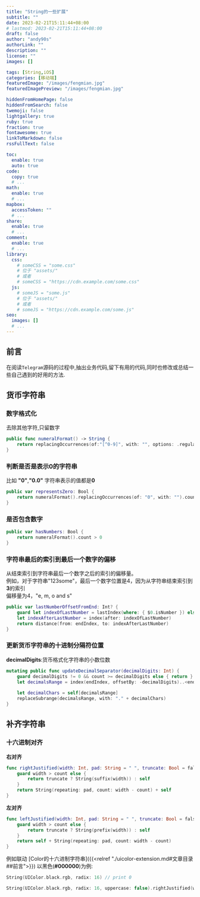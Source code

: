 ```yaml
---
title: "String的一些扩展"
subtitle: ""
date: 2023-02-21T15:11:44+08:00
# lastmod: 2023-02-21T15:11:44+08:00
draft: false
author: "andy90s"
authorLink: ""
description: ""
license: ""
images: []

tags: [String,iOS]
categories: [移动端]
featuredImage: "/images/fengmian.jpg"
featuredImagePreview: "/images/fengmian.jpg"

hiddenFromHomePage: false
hiddenFromSearch: false
twemoji: false
lightgallery: true
ruby: true
fraction: true
fontawesome: true
linkToMarkdown: false
rssFullText: false

toc:
  enable: true
  auto: true
code:
  copy: true
  # ...
math:
  enable: true
  # ...
mapbox:
  accessToken: ""
  # ...
share:
  enable: true
  # ...
comment:
  enable: true
  # ...
library:
  css:
    # someCSS = "some.css"
    # 位于 "assets/"
    # 或者
    # someCSS = "https://cdn.example.com/some.css"
  js:
    # someJS = "some.js"
    # 位于 "assets/"
    # 或者
    # someJS = "https://cdn.example.com/some.js"
seo:
  images: []
  # ...
---
```

<!--more-->
## 前言
在阅读`Telegram`源码的过程中,抽出业务代码,留下有用的代码,同时也修改或总结一些自己遇到的好用的方法.

## 货币字符串

### 数字格式化
去除其他字符,只留数字
```swift
public func numeralFormat() -> String {
    return replacingOccurrences(of:"[^0-9]", with: "", options: .regularExpression)
}
```
### 判断是否是表示0的字符串
比如 **"0"**,**"0.0"** 字符串表示的值都是**0**
```swift
public var representsZero: Bool {
    return numeralFormat().replacingOccurrences(of: "0", with: "").count == 0
}
```
### 是否包含数字
```swift
public var hasNumbers: Bool {
    return numeralFormat().count > 0
}
```
### 字符串最后的索引到最后一个数字的偏移
从结束索引到字符串最后一个数字之后的索引的偏移量。     
例如，对于字符串"123some"，最后一个数字位置是4，因为从字符串结束索引到**3**的索引        
偏移量为4，"e, m, o and s"
```swift
public var lastNumberOffsetFromEnd: Int? {
    guard let indexOfLastNumber = lastIndex(where: { $0.isNumber }) else { return nil }
    let indexAfterLastNumber = index(after: indexOfLastNumber)
    return distance(from: endIndex, to: indexAfterLastNumber)
}
```

### 更新货币字符串的十进制分隔符位置
**decimalDigits**:货币格式化字符串的小数位数
```swift
mutating public func updateDecimalSeparator(decimalDigits: Int) {
    guard decimalDigits != 0 && count >= decimalDigits else { return }
    let decimalsRange = index(endIndex, offsetBy: -decimalDigits)..<endIndex
    
    let decimalChars = self[decimalsRange]
    replaceSubrange(decimalsRange, with: "." + decimalChars)
}
```
## 补齐字符串
### 十六进制对齐
**右对齐**
```swift
func rightJustified(width: Int, pad: String = " ", truncate: Bool = false) -> String {
    guard width > count else {
        return truncate ? String(suffix(width)) : self
    }
    return String(repeating: pad, count: width - count) + self
}
```
**左对齐**
```swift
func leftJustified(width: Int, pad: String = " ", truncate: Bool = false) -> String {
    guard width > count else {
        return truncate ? String(prefix(width)) : self
    }
    return self + String(repeating: pad, count: width - count)
}
```
例如联动 [Color的十六进制字符串]({{<relref "./uicolor-extension.md#文章目录##前言">}})
以黑色(**#000000**)为例: 
```swift
String(UIColor.black.rgb, radix: 16) // print 0
```
```swift
String(UIColor.black.rgb, radix: 16, uppercase: false).rightJustified(width: 6,pad: "0") // print 000000
```


